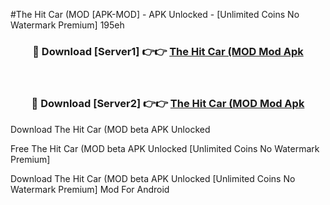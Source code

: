 #The Hit Car (MOD [APK-MOD] - APK Unlocked - [Unlimited Coins No Watermark Premium] 195eh



<div align="center">

<h3>🔴 Download [Server1] 👉👉 <a href="https://momento.my/?title=The_Hit_Car_(MOD">The Hit Car (MOD Mod Apk</a></h3><br>

<h3>🔴 Download [Server2] 👉👉 <a href="https://momento.my/?title=The_Hit_Car_(MOD">The Hit Car (MOD Mod Apk</a></h3>
</div>



Download The Hit Car (MOD beta APK Unlocked

Free The Hit Car (MOD beta APK Unlocked [Unlimited Coins No Watermark Premium]

Download The Hit Car (MOD beta APK Unlocked [Unlimited Coins No Watermark Premium] Mod For Android

